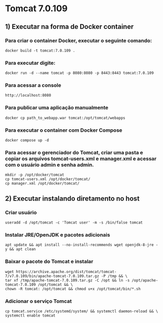 # Tomcat 7.0.109 

## 1) Executar na forma de Docker container

### Para criar o container Docker, executar o seguinte comando:
	docker build -t tomcat:7.0.109 .

### Para executar digite:
	docker run -d --name tomcat -p 8080:8080 -p 8443:8443 tomcat:7.0.109  

### Para acessar a console
	http://localhost:8080

### Para publicar uma aplicação manualmente 
	docker cp path_to_webapp.war tomcat:/opt/tomcat/webapps

### Para executar o container com Docker Compose
	docker compose up -d

### Para acessar o gerenciador do Tomcat, criar uma pasta e copiar os arquivos tomcat-users.xml e manager.xml e acessar com o usuário admin e senha admin.
	mkdir -p /opt/docker/tomcat
	cp tomcat-users.xml /opt/docker/tomcat/
	cp manager.xml /opt/docker/tomcat/

## 2) Executar instalando diretamento no host
 
### Criar usuário
	useradd -d /opt/tomcat -c 'Tomcat user' -m -s /bin/false tomcat
### Instalar JRE/OpenJDK e pacotes adicionais
	apt update && apt install --no-install-recommends wget openjdk-8-jre -y && apt clean
### Baixar o pacote do Tomcat e instalar
	wget https://archive.apache.org/dist/tomcat/tomcat-7/v7.0.109/bin/apache-tomcat-7.0.109.tar.gz -P /tmp && \
	tar xf /tmp/apache-tomcat-7.0.109.tar.gz -C /opt && ln -s /opt/apache-tomcat-7.0.109 /opt/tomcat && \
	chown -R tomcat: /opt/tomcat && chmod u+x /opt/tomcat/bin/*.sh
### Adicionar o serviço Tomcat
	cp tomcat.service /etc/systemd/system/ && systemctl daemon-reload && \
	systemctl enable tomcat
